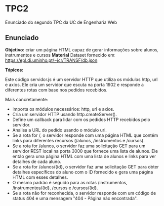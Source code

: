 # TPC2

Enunciado do segundo TPC da UC de Engenharia Web

## Enunciado 

**Objetivo:** criar um página HTML capaz de gerar informações sobre alunos, instrumentos e cursos
**Material** Dataset fornecido em: https://epl.di.uminho.pt/~jcr/TRANSF/db.json

**Tópicos:**  

Este código servidor.js é um servidor HTTP que utiliza os módulos http, url e axios. Ele cria um servidor que escuta na porta 1902 e responde a diferentes rotas com base nos pedidos recebidos.

Mais concretamente:

   - Importa os módulos necessários: http, url e axios.
   - Cria um servidor HTTP usando http.createServer().
   - Define um callback para lidar com os pedidos HTTP recebidos pelo servidor.
   - Analisa a URL do pedido usando o módulo url.
   - Se a rota for /, o servidor responde com uma página HTML que contém links para diferentes recursos (/alunos, /instrumentos e /cursos).
   - Se a rota for /alunos, o servidor faz uma solicitação GET para um servidor REST local na porta 3000 que fornece uma lista de alunos. Ele então gera uma página HTML com uma lista de alunos e links para ver detalhes de cada aluno.
   - Se a rota for /alunos/{id}, o servidor faz uma solicitação GET para obter detalhes específicos do aluno com o ID fornecido e gera uma página HTML com esses detalhes.
   - O mesmo padrão é seguido para as rotas /instrumentos, /instrumentos/{id}, /cursos e /cursos/{id}.
   - Se a rota não for reconhecida, o servidor responde com um código de status 404 e uma mensagem "404 - Página não encontrada".